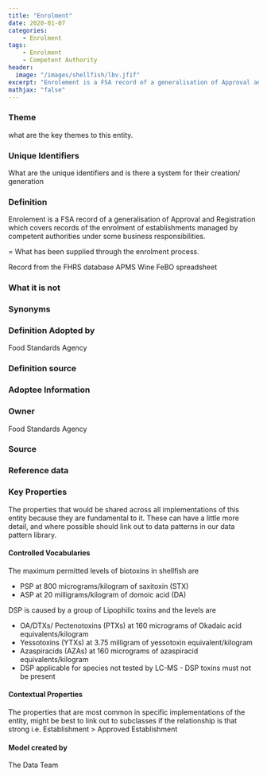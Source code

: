 ```yaml
---
title: "Enrolment"
date: 2020-01-07
categories:
    - Enrolment
tags:
    - Enrolment  
    - Competent Authority
header:
  image: "/images/shellfish/lbv.jfif"
excerpt: "Enrolement is a FSA record of a generalisation of Approval and Registration which covers records of the enrolment of establishments managed by competent authorities under some business responsibilities."
mathjax: "false"
---
```



### Theme
what are the key themes to this entity.
### Unique Identifiers
What are the unique identifiers and is there a system for their creation/ generation
### Definition
Enrolement is a FSA record of a generalisation of Approval and Registration which covers records of the enrolment of establishments managed by competent authorities under some business responsibilities.

= What has been supplied through the enrolment process.

Record from the FHRS database
			APMS
			Wine
			FeBO spreadsheet


### What it is not


### Synonyms


### Definition Adopted by
Food Standards Agency
### Definition source

### Adoptee Information

### Owner
Food Standards Agency
### Source

### Reference data

### Key Properties
The properties that would be shared across all implementations of this entity because they are fundamental to it. These can have a little more detail, and where possible should link out to data patterns in our data pattern library.
#### Controlled Vocabularies
The maximum permitted levels of biotoxins in shellfish are
*   PSP at 800 micrograms/kilogram of saxitoxin (STX)
*   ASP at 20 milligrams/kilogram of domoic acid (DA)

DSP is caused by a group of Lipophilic toxins and the levels are
*   OA/DTXs/ Pectenotoxins (PTXs) at 160 micrograms of Okadaic acid equivalents/kilogram
*   Yessotoxins (YTXs) at 3.75 milligram of yessotoxin equivalent/kilogram
*   Azaspiracids (AZAs) at 160 micrograms of azaspiracid equivalents/kilogram
*   DSP applicable for species not tested by LC-MS - DSP toxins must not be present

#### Contextual Properties
The properties that are most common in specific implementations of the entity, might be best to link out to subclasses if the relationship is that strong i.e. Establishment > Approved Establishment

#### Model created by
The Data Team
